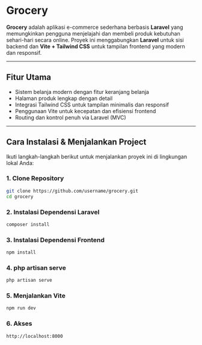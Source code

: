 # Grocery

**Grocery** adalah aplikasi e-commerce sederhana berbasis **Laravel** yang memungkinkan pengguna menjelajahi dan membeli produk kebutuhan sehari-hari secara online. Proyek ini menggabungkan **Laravel** untuk sisi backend dan **Vite + Tailwind CSS** untuk tampilan frontend yang modern dan responsif.

---

## Fitur Utama

- Sistem belanja modern dengan fitur keranjang belanja
- Halaman produk lengkap dengan detail
- Integrasi Tailwind CSS untuk tampilan minimalis dan responsif
- Penggunaan Vite untuk kecepatan dan efisiensi frontend
- Routing dan kontrol penuh via Laravel (MVC)

---

## Cara Instalasi & Menjalankan Project

Ikuti langkah-langkah berikut untuk menjalankan proyek ini di lingkungan lokal Anda:

### 1. Clone Repository
```bash
git clone https://github.com/username/grocery.git
cd grocery
```

### 2. Instalasi Dependensi Laravel
```bash
composer install
```

### 3. Instalasi Dependensi Frontend
```bash
npm install
```

### 4. php artisan serve
```bash
php artisan serve
```

### 5. Menjalankan Vite
```bash
npm run dev
```

### 6. Akses
```bash
http://localhost:8000
```

